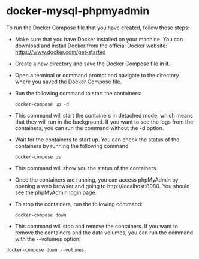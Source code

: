 # docker-mysql-phpmyadmin

To run the Docker Compose file that you have created, follow these steps:

- Make sure that you have Docker installed on your machine. You can download and install Docker from the official Docker website: https://www.docker.com/get-started

- Create a new directory and save the Docker Compose file in it.

- Open a terminal or command prompt and navigate to the directory where you saved the Docker Compose file.

- Run the following command to start the containers:

  `docker-compose up -d`
- This command will start the containers in detached mode, which means that they will run in the background. If you want to see the logs from the         containers, you can run the command without the -d option.

- Wait for the containers to start up. You can check the status of the containers by running the following command:

  `docker-compose ps`
- This command will show you the status of the containers.

- Once the containers are running, you can access phpMyAdmin by opening a web browser and going to http://localhost:8080. You should see the phpMyAdmin login page.

- To stop the containers, run the following command:

  `docker-compose down`
- This command will stop and remove the containers. If you want to remove the containers and the data volumes, you can run the command with the --volumes option:

`docker-compose down --volumes`
